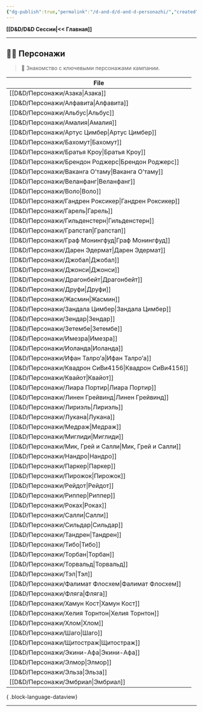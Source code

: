 ```yaml
---
{"dg-publish":true,"permalink":"/d-and-d/d-and-d-personazhi/","created":"2023-12-27T14:23:46.917+04:00","updated":"2023-12-27T14:39:50.216+04:00"}
---
```


**[[D&D/D&D Сессии\|<< Главная]]** 

---
## 🧙‍♂️ Персонажи
> 👤 Знакомство с ключевыми персонажами кампании.

| File                                                      |
| --------------------------------------------------------- |
| [[D&D/Персонажи/Азака\|Азака]]                         |
| [[D&D/Персонажи/Алфавита\|Алфавита]]                   |
| [[D&D/Персонажи/Альбус\|Альбус]]                       |
| [[D&D/Персонажи/Амалия\|Амалия]]                       |
| [[D&D/Персонажи/Артус Цимбер\|Артус Цимбер]]           |
| [[D&D/Персонажи/Бахомут\|Бахомут]]                     |
| [[D&D/Персонажи/Братья Кроу\|Братья Кроу]]             |
| [[D&D/Персонажи/Брендон Роджерс\|Брендон Роджерс]]     |
| [[D&D/Персонажи/Ваканга О’таму\|Ваканга О’таму]]       |
| [[D&D/Персонажи/Веланфанг\|Веланфанг]]                 |
| [[D&D/Персонажи/Воло\|Воло]]                           |
| [[D&D/Персонажи/Гандрен Роксикер\|Гандрен Роксикер]]   |
| [[D&D/Персонажи/Гарель\|Гарель]]                       |
| [[D&D/Персонажи/Гильденстерн\|Гильденстерн]]           |
| [[D&D/Персонажи/Грапстап\|Грапстап]]                   |
| [[D&D/Персонажи/Граф Монингфуд\|Граф Монингфуд]]       |
| [[D&D/Персонажи/Дарен Эдермат\|Дарен Эдермат]]         |
| [[D&D/Персонажи/Джобал\|Джобал]]                       |
| [[D&D/Персонажи/Джонси\|Джонси]]                       |
| [[D&D/Персонажи/Драгонбейт\|Драгонбейт]]               |
| [[D&D/Персонажи/Друфи\|Друфи]]                         |
| [[D&D/Персонажи/Жасмин\|Жасмин]]                       |
| [[D&D/Персонажи/Зандала Цимбер\|Зандала Цимбер]]       |
| [[D&D/Персонажи/Зендар\|Зендар]]                       |
| [[D&D/Персонажи/Зетембе\|Зетембе]]                     |
| [[D&D/Персонажи/Имезра\|Имезра]]                       |
| [[D&D/Персонажи/Иоланда\|Иоланда]]                     |
| [[D&D/Персонажи/Ифан Талро’a\|Ифан Талро’a]]           |
| [[D&D/Персонажи/Квадрон СиВи4156\|Квадрон СиВи4156]]   |
| [[D&D/Персонажи/Квайот\|Квайот]]                       |
| [[D&D/Персонажи/Лиара Портир\|Лиара Портир]]           |
| [[D&D/Персонажи/Линен Грейвинд\|Линен Грейвинд]]       |
| [[D&D/Персонажи/Лириэль\|Лириэль]]                     |
| [[D&D/Персонажи/Лукана\|Лукана]]                       |
| [[D&D/Персонажи/Медраж\|Медраж]]                       |
| [[D&D/Персонажи/Миглиди\|Миглиди]]                     |
| [[D&D/Персонажи/Мик, Грей и Салли\|Мик, Грей и Салли]] |
| [[D&D/Персонажи/Нандро\|Нандро]]                       |
| [[D&D/Персонажи/Паркер\|Паркер]]                       |
| [[D&D/Персонажи/Пирожок\|Пирожок]]                     |
| [[D&D/Персонажи/Рейдот\|Рейдот]]                       |
| [[D&D/Персонажи/Риппер\|Риппер]]                       |
| [[D&D/Персонажи/Роках\|Роках]]                         |
| [[D&D/Персонажи/Салли\|Салли]]                         |
| [[D&D/Персонажи/Сильдар\|Сильдар]]                     |
| [[D&D/Персонажи/Тандрен\|Тандрен]]                     |
| [[D&D/Персонажи/Тибо\|Тибо]]                           |
| [[D&D/Персонажи/Торбан\|Торбан]]                       |
| [[D&D/Персонажи/Торвальд\|Торвальд]]                   |
| [[D&D/Персонажи/Тэл\|Тэл]]                             |
| [[D&D/Персонажи/Фалимат Флосхем\|Фалимат Флосхем]]     |
| [[D&D/Персонажи/Фляга\|Фляга]]                         |
| [[D&D/Персонажи/Хамун Кост\|Хамун Кост]]               |
| [[D&D/Персонажи/Хелия Торнтон\|Хелия Торнтон]]         |
| [[D&D/Персонажи/Хлом\|Хлом]]                           |
| [[D&D/Персонажи/Шаго\|Шаго]]                           |
| [[D&D/Персонажи/Щитостраж\|Щитостраж]]                 |
| [[D&D/Персонажи/Экини-Афа\|Экини-Афа]]                 |
| [[D&D/Персонажи/Элмор\|Элмор]]                         |
| [[D&D/Персонажи/Эльза\|Эльза]]                         |
| [[D&D/Персонажи/Эмбриал\|Эмбриал]]                     |

{ .block-language-dataview}

---